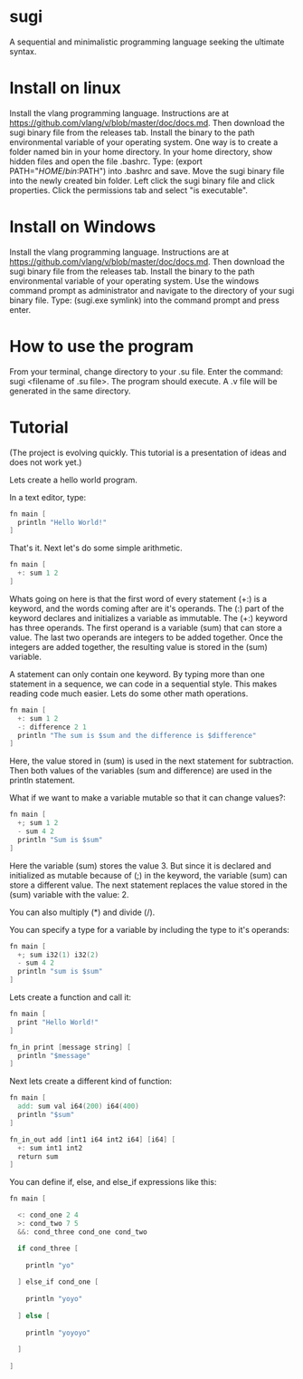# sugi
A sequential and minimalistic programming language seeking the ultimate syntax.

# Install on linux
Install the vlang programming language. Instructions are at https://github.com/vlang/v/blob/master/doc/docs.md.
Then download the sugi binary file from the releases tab.
Install the binary to the path environmental variable of your operating system.
One way is to create a folder named bin in your home directory.
In your home directory, show hidden files and open the file .bashrc.
Type: (export PATH="$HOME/bin:$PATH") into .bashrc and save.
Move the sugi binary file into the newly created bin folder.
Left click the sugi binary file and click properties.
Click the permissions tab and select "is executable".

# Install on Windows
Install the vlang programming language. Instructions are at https://github.com/vlang/v/blob/master/doc/docs.md.
Then download the sugi binary file from the releases tab.
Install the binary to the path environmental variable of your operating system.
Use the windows command prompt as administrator and navigate to the directory of your sugi binary file.
Type: (sugi.exe symlink) into the command prompt and press enter.

# How to use the program
From your terminal, change directory to your .su file.
Enter the command: sugi <filename of .su file>.
The program should execute.
A .v file will be generated in the same directory.

# Tutorial

(The project is evolving quickly. This tutorial is a presentation of ideas and does not work yet.)
  
Lets create a hello world program.

In a text editor, type: 

```v
fn main [
  println "Hello World!"
]
```

That's it. Next let's do some simple arithmetic. 

```v
fn main [
  +: sum 1 2
]
```
Whats going on here is that the first word of every statement (+:) is a keyword, and the words coming after are it's operands. The (:) part of the keyword declares and initializes a variable as immutable. The (+:) keyword has three operands. The first operand is a variable (sum) that can store a value. The last two operands are integers to be added together. Once the integers are added together, the resulting value is stored in the (sum) variable.

A statement can only contain one keyword. By typing more than one statement in a sequence, we can code in a sequential style. This makes reading code much easier. Lets do some other math operations.

```v
fn main [
  +: sum 1 2
  -: difference 2 1
  println "The sum is $sum and the difference is $difference"
]
```
Here, the value stored in (sum) is used in the next statement for subtraction. Then both values of the variables (sum and difference) are used in the println statement.

What if we want to make a variable mutable so that it can change values?:

```v
fn main [
  +; sum 1 2
  - sum 4 2
  println "Sum is $sum"
]
```

Here the variable (sum) stores the value 3. But since it is declared and initialized as mutable because of (;) in the keyword, the variable (sum) can store a different value. The next statement replaces the value stored in the (sum) variable with the value: 2. 

You can also multiply (*) and divide (/).

You can specify a type for a variable by including the type to it's operands:

```v
fn main [
  +; sum i32(1) i32(2)
  - sum 4 2
  println "sum is $sum"
]
```

Lets create a function and call it:

```v
fn main [
  print "Hello World!"
]

fn_in print [message string] [
  println "$message"
]
```

Next lets create a different kind of function:

```v
fn main [
  add: sum val i64(200) i64(400)
  println "$sum"
]

fn_in_out add [int1 i64 int2 i64] [i64] [
  +: sum int1 int2
  return sum
]
```

You can define if, else, and else_if expressions like this:

```v
fn main [

  <: cond_one 2 4
  >: cond_two 7 5
  &&: cond_three cond_one cond_two

  if cond_three [
    
    println "yo"
    
  ] else_if cond_one [
    
    println "yoyo"
    
  ] else [
    
    println "yoyoyo"
    
  ]
    
]
```

